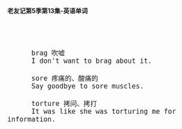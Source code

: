 #### 老友记第5季第13集-英语单词

<div style="font-size: 18px">
<br />

```

      brag 吹嘘
      I don't want to brag about it.

      sore 疼痛的、酸痛的
      Say goodbye to sore muscles.

      torture 拷问、拷打
      It was like she was torturing me for information.




```
<br />
</div>
